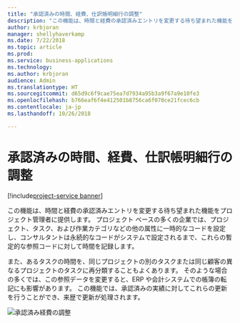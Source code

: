 ```yaml
---
title: "承認済みの時間、経費、仕訳帳明細行の調整"
description: "この機能は、時間と経費の承認済みエントリを変更する待ち望まれた機能をプロジェクト管理者に提供します。"
author: krbjoran
manager: shellyhaverkamp
ms.date: 7/22/2018
ms.topic: article
ms.prod: 
ms.service: business-applications
ms.technology: 
ms.author: krbjoran
audience: Admin
ms.translationtype: HT
ms.sourcegitcommit: d65d9c6f9cae75ea7d7934a95b3a9f67a9e10fe3
ms.openlocfilehash: b766eaf6f4e412501b8756ca6f070ce21fcec6cb
ms.contentlocale: ja-jp
ms.lasthandoff: 10/26/2018

---
```

#  <a name="adjustments-to-approved-time-expense-and-journal-lines"></a>承認済みの時間、経費、仕訳帳明細行の調整 

[!include[project-service banner](../../../includes/project-service.md)]




この機能は、時間と経費の承認済みエントリを変更する待ち望まれた機能をプロジェクト管理者に提供します。 プロジェクト ベースの多くの企業では、プロジェクト、タスク、および作業カテゴリなどの他の属性に一時的なコードを設定し、コンサルタントは永続的なコードがシステムで設定されるまで、これらの暫定的な参照コードに対して時間を記録します。 

また、あるタスクの時間を、同じプロジェクトの別のタスクまたは同じ顧客の異なるプロジェクトのタスクに再分類することもよくあります。 そのような場合の多くでは、この参照データを変更すると、ERP や会計システムでの帳簿の転記にも影響があります。 この機能では、承認済みの実績に対してこれらの更新を行うことができ、来歴で更新が処理されます。

![](media/adjustments-approved-time-expense-journal-lines-1.png "承認済み経費の調整")
<!-- Picture 2 -->


